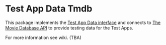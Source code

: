 # Test App Data Tmdb
This package implements the [Test App Data interface](../test-app-data) and connects
to [The Movie Database API](https://developer.themoviedb.org/reference/intro/getting-started)
to provide testing data for the Test Apps.

For more information see wiki. (TBA)
